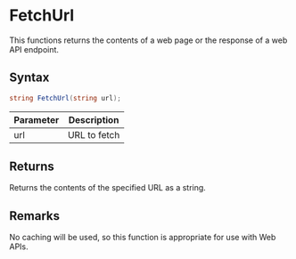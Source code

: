 # FetchUrl

This functions returns the contents of a web page or the response of a web API endpoint.

## Syntax

```csharp
string FetchUrl(string url);
```

| Parameter | Description |
|---|---|
| url | URL to fetch |

## Returns

Returns the contents of the specified URL as a string.

## Remarks

No caching will be used, so this function is appropriate for use with Web APIs.